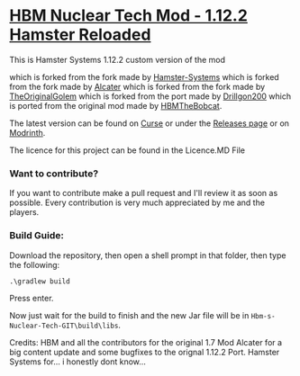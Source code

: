# <u>**HBM Nuclear Tech Mod - 1.12.2 Hamster Reloaded**</u>

This is Hamster Systems 1.12.2 custom version of the mod

which is forked from the fork made by [Hamster-Systems](https://github.com/Hamster-Systems/Hbm-s-Nuclear-Tech-GIT)
which is forked from the fork made by [Alcater](https://github.com/Alcatergit/Hbm-s-Nuclear-Tech-GIT)
which is forked from the fork made by [TheOriginalGolem](https://github.com/TheOriginalGolem/Hbm-s-Nuclear-Tech-GIT)
which is forked from the port made by [Drillgon200](https://github.com/Drillgon200/Hbm-s-Nuclear-Tech-GIT)
which is ported from the original mod made by [HBMTheBobcat](https://github.com/HbmMods/Hbm-s-Nuclear-Tech-GIT).


The latest version can be found on [Curse](nah) or under the [Releases page](https://github.com/8BitKyanii/Hbm-s-Nuclear-Tech-GIT/releases) or on [Modrinth](lol).

The licence for this project can be found in the Licence.MD File


### **Want to contribute?**

If you want to contribute make a pull request and I'll review it as soon as possible.
Every contribution is very much appreciated by me and the players.

### **Build Guide:**

Download the repository, then open a shell prompt in that folder, then type the following:

`.\gradlew build`

Press enter.

Now just wait for the build to finish and the new Jar file will be in `Hbm-s-Nuclear-Tech-GIT\build\libs`.


Credits:
HBM and all the contributors for the original 1.7 Mod
Alcater for a big content update and some bugfixes to the orignal 1.12.2 Port.
Hamster Systems for... i honestly dont know...


